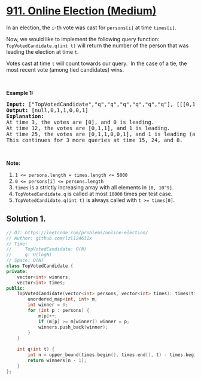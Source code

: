 # [911. Online Election (Medium)](https://leetcode.com/problems/online-election/)

<p>In an election, the <code>i</code>-th&nbsp;vote was cast for <code>persons[i]</code> at time <code>times[i]</code>.</p>

<p>Now, we would like to implement the following query function: <code>TopVotedCandidate.q(int t)</code> will return the number of the person that was leading the election at time <code>t</code>.&nbsp;&nbsp;</p>

<p>Votes cast at time <code>t</code> will count towards our query.&nbsp; In the case of a tie, the most recent vote (among tied candidates) wins.</p>

<p>&nbsp;</p>

<div>
<p><strong>Example 1:</strong></p>

<pre><strong>Input: </strong><span id="example-input-1-1">["TopVotedCandidate","q","q","q","q","q","q"]</span>, <span id="example-input-1-2">[[[0,1,1,0,0,1,0],[0,5,10,15,20,25,30]],[3],[12],[25],[15],[24],[8]]</span>
<strong>Output: </strong><span id="example-output-1">[null,0,1,1,0,0,1]</span>
<strong>Explanation: </strong>
At time 3, the votes are [0], and 0 is leading.
At time 12, the votes are [0,1,1], and 1 is leading.
At time 25, the votes are [0,1,1,0,0,1], and 1 is leading (as ties go to the most recent vote.)
This continues for 3 more queries at time 15, 24, and 8.
</pre>

<p>&nbsp;</p>

<p><strong>Note:</strong></p>

<ol>
	<li><code>1 &lt;= persons.length = times.length &lt;= 5000</code></li>
	<li><code>0 &lt;= persons[i] &lt;= persons.length</code></li>
	<li><code>times</code>&nbsp;is a strictly increasing array with all elements in <code>[0, 10^9]</code>.</li>
	<li><code>TopVotedCandidate.q</code> is called at most <code>10000</code> times per test case.</li>
	<li><code>TopVotedCandidate.q(int t)</code> is always called with <code>t &gt;= times[0]</code>.</li>
</ol>
</div>


## Solution 1.

```cpp
// OJ: https://leetcode.com/problems/online-election/
// Author: github.com/lzl124631x
// Time:
//     TopVotedCandidate: O(N)
//     q: O(logN)
// Space: O(N)
class TopVotedCandidate {
private:
    vector<int> winners;
    vector<int> times;
public:
    TopVotedCandidate(vector<int> persons, vector<int> times): times(times) {
        unordered_map<int, int> m;
        int winner = 0;
        for (int p : persons) {
            m[p]++;
            if (m[p] >= m[winner]) winner = p;
            winners.push_back(winner);
        }
    }
    
    int q(int t) {
        int n = upper_bound(times.begin(), times.end(), t) - times.begin();
        return winners[n - 1];
    }
};
```